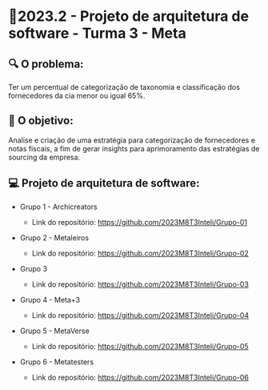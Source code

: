 # 🙋‍2023.2 - Projeto de arquitetura de software - Turma 3 - Meta

## 🔍 O problema:

Ter um percentual de categorização de taxonomia e classificação dos fornecedores da cia menor ou igual 65%.

## 🎯 O objetivo:

Analise e criação de uma estratégia para categorização de  fornecedores e notas fiscais, a fim de gerar insights para aprimoramento das estratégias de sourcing da empresa.

## 💻 Projeto de arquitetura de software:

- Grupo 1 - Archicreators
  - Link do repositório: https://github.com/2023M8T3Inteli/Grupo-01

- Grupo 2 - Metaleiros
  - Link do repositório: https://github.com/2023M8T3Inteli/Grupo-02

- Grupo 3
  - Link do repositório: https://github.com/2023M8T3Inteli/Grupo-03

- Grupo 4 - Meta+3
  - Link do repositório: https://github.com/2023M8T3Inteli/Grupo-04

- Grupo 5 - MetaVerse
  - Link do repositório: https://github.com/2023M8T3Inteli/Grupo-05

- Grupo 6 - Metatesters
  - Link do repositório: https://github.com/2023M8T3Inteli/Grupo-06
